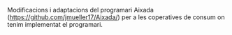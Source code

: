 Modificacions i adaptacions del programari Aixada (https://github.com/jmueller17/Aixada/) per a les coperatives de consum on tenim implementat el programari.
